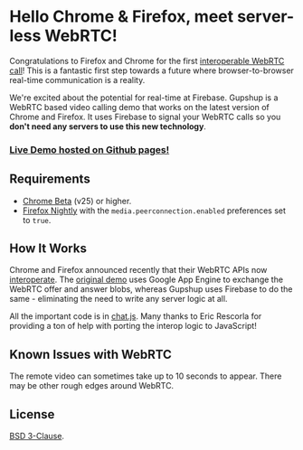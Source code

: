 Hello Chrome & Firefox, meet server-less WebRTC!
================================================
Congratulations to Firefox and Chrome for the first
[interoperable WebRTC call](https://hacks.mozilla.org/2013/02/hello-chrome-its-firefox-calling/)!
This is a fantastic first step towards a future where browser-to-browser
real-time communication is a reality.

We're excited about the potential for real-time at Firebase. Gupshup is
a WebRTC based video calling demo that works on the latest version
of Chrome and Firefox. It uses Firebase to signal your WebRTC calls so you
**don't need any servers to use this new technology**.

### [Live Demo hosted on Github pages!](http://firebase.github.com/gupshup)

Requirements
------------
* [Chrome Beta](https://www.google.com/intl/en/chrome/browser/beta.html) (v25) or higher.
* [Firefox Nightly](http://nightly.mozilla.org/) with the `media.peerconnection.enabled` preferences set to `true`.

How It Works
------------
Chrome and Firefox announced recently that their WebRTC APIs now
[interoperate](http://www.webrtc.org/interop). The
[original demo](https://code.google.com/p/webrtc-samples/source/browse/trunk/apprtc/)
uses Google App Engine to exchange the WebRTC offer and answer blobs, whereas
Gupshup uses Firebase to do the same - eliminating the need to write any server
logic at all.

All the important code is in
[chat.js](https://github.com/firebase/gupshup/blob/gh-pages/js/chat.js). Many
thanks to Eric Rescorla for providing a ton of help with porting the interop
logic to JavaScript!

Known Issues with WebRTC
------------------------
The remote video can sometimes take up to 10 seconds to appear. There may be
other rough edges around WebRTC.

License
-------
[BSD 3-Clause](http://opensource.org/licenses/BSD-3-Clause).
